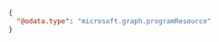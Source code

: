 
<!--{
  "blockType": "resource",
  "@odata.type": "microsoft.graph.programResource"
}-->
``` json
{
  "@odata.type": "microsoft.graph.programResource"
}
```



